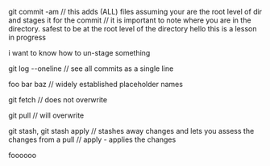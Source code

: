 git commit -am
// this adds (ALL) files assuming your are the root level of dir and stages it for the commit
// it is important to note where you are in the directory. safest to be at the root level of the directory
hello this is a lesson in progress

i want to know how to un-stage something

git log --oneline
// see all commits as a single line

foo bar baz
// widely established placeholder names

git fetch
// does not overwrite

git pull
// will overwrite

git stash, git stash apply
// stashes away changes and lets you assess the changes from a pull
// apply - applies the changes

foooooo